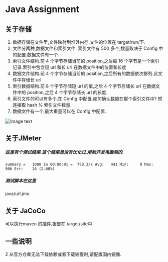 # Java Assignment


## 关于存储
1. 数据存储在文件里,文件映射到堆外内存,文件的位置在 target/run/下.
2. 文件分两种,数据文件和索引文件. 索引文件有 500 多个,数量取决于 Config 中的配置.数据文件有一个.
3. 索引文件结构.前 4 个字节存储当前的 position,之后每 16 个字节是一个索引记录.索引中包含短 url 和长 url 在数据文件中的位置和长度
4. 数据文件结构.前 4 个字节存储当前的 position,之后所有的数据依次排列.此文件中存储长 url
5. 索引数据结构.前 8 个字节存储短 url 的值,之后 4 个字节存储长 url 在数据文件中的 position,之后 4 个字节存储长 url 的长度.
6. 索引文件的可以有多个,在 Config 中配置.如何确认数据在那个索引文件中? 短连接取 hash % 索引文件数量.
7. 数据文件有一个,最大重量可以在 Config 中配置.

![Image text](https://upload-images.jianshu.io/upload_images/16120382-c762d5ace1162aa2.jpg?imageMogr2/auto-orient/strip|imageView2/2/w/882/format/webp)


## 关于JMeter
##### 这里有个测试结果.这个结果是没有优化过.用我开发电脑测的.
```
summary =   1000 in 00:00:01 =  758.2/s Avg:   441 Min:     0 Max:   906 Err:    26 (2.60%)
```

##### 测试脚本在这里
java/url.jmx

## 关于 JaCoCo
可以执行maven 的插件,报告在 target/site中

## 一些说明
2 从官方仓库无法下载依赖或者下载较慢时,请配置国内镜像. 







